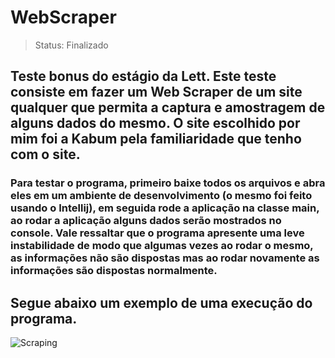 # WebScraper

> Status: Finalizado

## Teste bonus do estágio da Lett. Este teste consiste em fazer um Web Scraper de um site qualquer que permita a captura e amostragem de alguns dados do mesmo. O site escolhido por mim foi a Kabum pela familiaridade que tenho com o site.


### Para testar o programa, primeiro baixe todos os arquivos e abra eles em um ambiente de desenvolvimento (o mesmo foi feito usando o Intellij), em seguida rode a aplicação na classe main, ao rodar a aplicação alguns dados serão mostrados no console. Vale ressaltar que o programa apresente uma leve instabilidade de modo que algumas vezes ao rodar o mesmo, as informações não são dispostas mas ao rodar novamente as informações são dispostas normalmente.

## Segue abaixo um exemplo de uma execução do programa.

![Scraping](https://user-images.githubusercontent.com/47859998/137032861-95edc00d-29fd-49ef-892a-91aa5aeda0e1.png)
